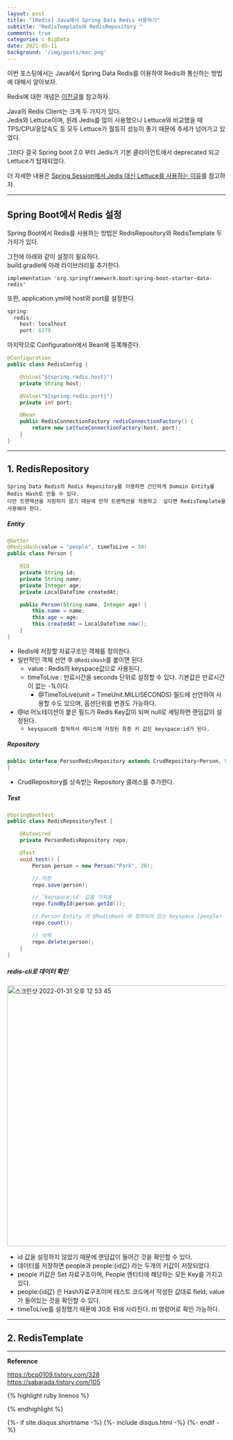 ```yaml
---
layout: post
title: "[Redis] Java에서 Spring Data Redis 사용하기"
subtitle: "RedisTemplate와 RedisRepository "       
comments: true
categories : BigData
date: 2021-05-11   
background: '/img/posts/mac.png'
---
```


이번 포스팅에서는 Java에서 Spring Data Redis를 이용하여 
Redis와 통신하는 방법에 대해서 알아보자.   

Redis에 대한 개념은 [이전글](https://wonyong-jang.github.io/bigdata/2021/05/04/BigData-Redis-Collection.html)를 
참고하자.     

Java의 Redis Client는 크게 두 가지가 있다.   
Jedis와 Lettuce이며, 원래 Jedis를 많이 사용했으나 
Lettuce와 비교했을 때 TPS/CPU/응답속도 등 모두 Lettuce가 월등히 
성능이 좋기 때문에 추세가 넘어가고 있었다.   

그러다 결국 Spring boot 2.0 부터 Jedis가 기본 클라이언트에서 
deprecated 되고 Lettuce가 탑재되었다.   

더 자세한 내용은 [Spring Session에서 Jedis 대신 Lettuce를 사용하는 이유](https://github.com/spring-projects/spring-session/issues/789)를 
참고하자.     

- - - 

## Spring Boot에서 Redis 설정   

Spring Boot에서 Redis를 사용하는 방법은 RedisRepository와 
RedisTemplate 두 가지가 있다.   

그전에 아래와 같이 설정이 필요하다.   
build.gradle에 아래 라이브러리를 추가한다.   

```
implementation 'org.springframework.boot:spring-boot-starter-data-redis'
```

또한, application.yml에 host와 port를 설정한다.   

```java
spring:
  redis:
    host: localhost
    port: 6379
```

마지막으로 Configuration에서 Bean에 등록해준다.    

```java
@Configuration
public class RedisConfig {

    @Value("${spring.redis.host}")
    private String host;

    @Value("${spring.redis.port}")
    private int port;

    @Bean
    public RedisConnectionFactory redisConnectionFactory() {
        return new LettuceConnectionFactory(host, port);
    }
}
```   

- - - 

## 1. RedisRepository      

`Spring Data Redis의 Redis Repository를 이용하면 간단하게 Domain Entity를 
Redis Hash로 만들 수 있다.`   
`다만 트랜잭션을 지원하지 않기 때문에 만약 트랜잭션을 적용하고 
싶다면 RedisTemplate을 사용해야 한다.`   

##### Entity   

```java
@Getter
@RedisHash(value = "people", timeToLive = 30)
public class Person {

    @Id
    private String id;
    private String name;
    private Integer age;
    private LocalDateTime createdAt;

    public Person(String name, Integer age) {
        this.name = name;
        this.age = age;
        this.createdAt = LocalDateTime.now();
    }
}
```   

- Redis에 저장할 자료구조인 객체를 정의한다.   
- 일반적인 객체 선언 후 `@RedisHash`를 붙이면 된다.   
    - value : Redis의 keyspace값으로 사용된다.   
    - timeToLive : 만료시간을 seconds 단위로 설정할 수 있다. 기본값은 만료시간이 없는 -1L이다.  
        - @TimeToLive(unit = TimeUnit.MILLISECONDS) 필드에 선언하여 사용할 수도 있으며, 옵션단위를 변경도 가능하다.   
- @Id 어노테이션이 붙은 필드가 Redis Key값이 되며 null로 세팅하면 랜덤값이 설정된다. 
    - `keyspace와 합쳐져서 레디스에 저장된 최종 키 값은 keyspace:id가 된다.`       

##### Repository   

```java
public interface PersonRedisRepository extends CrudRepository<Person, String> {
}
```

- CrudRepository를 상속받는 Repository 클래스를 추가한다.   

##### Test   

```java
@SpringBootTest
public class RedisRepositoryTest {

    @Autowired
    private PersonRedisRepository repo;

    @Test
    void test() {
        Person person = new Person("Park", 20);

        // 저장
        repo.save(person);

        // `keyspace:id` 값을 가져옴
        repo.findById(person.getId());

        // Person Entity 의 @RedisHash 에 정의되어 있는 keyspace (people) 에 속한 키의 갯수를 구함
        repo.count();

        // 삭제
        repo.delete(person);
    }
}
```

##### redis-cli로 데이터 확인   

<img width="600" alt="스크린샷 2022-01-31 오후 12 53 45" src="https://user-images.githubusercontent.com/26623547/151736785-05e8ce1e-071e-4182-9588-ec45911b1f4f.png">   

- id 값을 설정하지 않았기 때문에 랜덤값이 들어간 것을 확인할 수 있다.   
- 데이터를 저장하면 people과 people:{id값} 라는 두개의 키값이 저장되었다.   
- people 키값은 Set 자료구조이며, People 엔티티에 해당하는 모든 Key를 
가지고 있다.   
- people:{id값} 은 Hash자료구조이며 테스트 코드에서 작성한 값대로 field, value가 들어있는 것을 확인할 수 있다.   
- timeToLive를 설정했기 때문에 30초 뒤에 사라진다. ttl 명령어로 확인 가능하다.   



- - - 


## 2. RedisTemplate   

- - - 

**Reference**   

<https://bcp0109.tistory.com/328>   
<https://sabarada.tistory.com/105>   

{% highlight ruby linenos %}

{% endhighlight %}


{%- if site.disqus.shortname -%}
    {%- include disqus.html -%}
{%- endif -%}
